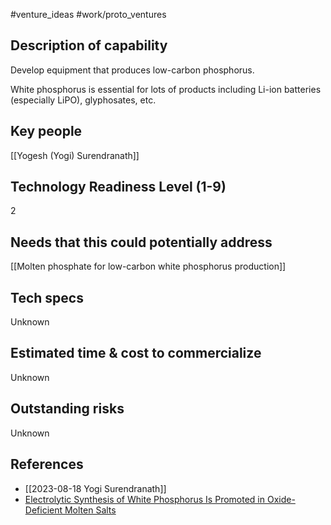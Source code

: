#venture_ideas #work/proto_ventures

## Description of capability
Develop equipment that produces low-carbon phosphorus.

White phosphorus is essential for lots of products including Li-ion batteries (especially LiPO), glyphosates, etc. 

## Key people
[[Yogesh (Yogi) Surendranath]]

## Technology Readiness Level (1-9)
2

## Needs that this could potentially address
[[Molten phosphate for low-carbon white phosphorus production]]

## Tech specs
Unknown

## Estimated time & cost to commercialize
Unknown

## Outstanding risks
Unknown

## References
- [[2023-08-18 Yogi Surendranath]]
- [Electrolytic Synthesis of White Phosphorus Is Promoted in Oxide-Deficient Molten Salts](https://pubs.acs.org/doi/full/10.1021/acscentsci.2c01336)
